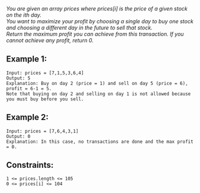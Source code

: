 *You are given an array prices where prices[i] is the price of a given stock on the ith day.  
You want to maximize your profit by choosing a single day to buy one stock and choosing a different day in the future to sell that stock.  
Return the maximum profit you can achieve from this transaction. If you cannot achieve any profit, return 0.*

## Example 1:
    Input: prices = [7,1,5,3,6,4]
    Output: 5
    Explanation: Buy on day 2 (price = 1) and sell on day 5 (price = 6), profit = 6-1 = 5.
    Note that buying on day 2 and selling on day 1 is not allowed because you must buy before you sell.

## Example 2:
    Input: prices = [7,6,4,3,1]
    Output: 0
    Explanation: In this case, no transactions are done and the max profit = 0.
 

## Constraints:
    1 <= prices.length <= 105
    0 <= prices[i] <= 104
